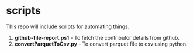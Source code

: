 # scripts
This repo will include scripts for automating things.
1) **github-file-report.ps1** - To fetch the contributor details from github.
2) **convertParquetToCsv.py** - To convert parquet file to csv using python.
